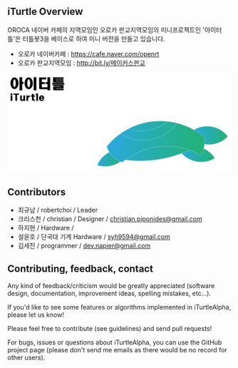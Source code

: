 ## iTurtle Overview
OROCA 네이버 카페의 지역모임인 오로카 판교지역모임의 미니프로젝트인 '아이터틀'은 터틀봇3을 베이스로 하여 미니 버전을 만들고 있습니다.
- 오로카 네이버카페 : https://cafe.naver.com/openrt
- 오로카 판교지역모임 : http://bit.ly/메이커스판교
  
![logo](./img/iTurtleLogo.png)



## Contributors
- 최규남 / robertchoi / Leader
- 크리스천 / christian / Designer / christian.piponides@gmail.com
- 하지현 / Hardware / 
- 설윤호 / 단국대 기계 Hardware / syh9594@gmail.com
- 김세진 / programmer / dev.napier@gmail.com


## Contributing, feedback, contact
Any kind of feedback/criticism would be greatly appreciated (software design, documentation, improvement ideas, spelling mistakes, etc...).

If you'd like to see some features or algorithms implemented in iTurtleAlpha, please let us know!

Please feel free to contribute (see guidelines) and send pull requests!

For bugs, issues or questions about iTurtleAlpha, you can use the GitHub project page (please don't send me emails as there would be no record for other users).
